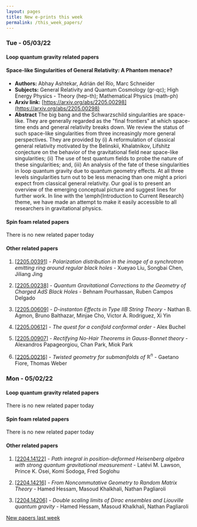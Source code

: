 ```yaml
---
layout: pages
title: New e-prints this week
permalink: /this_week_papers/
---
```




### Tue - 05/03/22

#### Loop quantum gravity related papers

#### **Space-like Singularities of General Relativity: A Phantom menace?**
 - **Authors:** Abhay Ashtekar, Adrián del Río, Marc Schneider
 - **Subjects:** General Relativity and Quantum Cosmology (gr-qc); High Energy Physics - Theory (hep-th); Mathematical Physics (math-ph)
 - **Arxiv link:** [https://arxiv.org/abs/2205.00298](https://arxiv.org/abs/2205.00298)
 - **Abstract**
 The big bang and the Schwarzschild singularities are space-like. They are generally regarded as the "final frontiers" at which space-time ends and general relativity breaks down. We review the status of such space-like singularities from three increasingly more general perspectives. They are provided by (i) A reformulation of classical general relativity motivated by the Belinskii, Khalatnikov, Lifshitz conjecture on the behavior of the gravitational field near space-like singularities; (ii) The use of test quantum fields to probe the nature of these singularities; and, (iii) An analysis of the fate of these singularities in loop quantum gravity due to quantum geometry effects. At all three levels singularities turn out to be less menacing than one might a priori expect from classical general relativity. Our goal is to present an overview of the emerging conceptual picture and suggest lines for further work. In line with the \emph{Introduction to Current Research} theme, we have made an attempt to make it easily accessible to all researchers in gravitational physics. 

#### Spin foam related papers

There is no new related paper today 



#### Other related papers

1. [[2205.00391]](https://arxiv.org/abs/2205.00391) - *Polarization distribution in the image of a synchrotron emitting ring  around regular black holes* - Xueyao Liu, Songbai Chen, Jiliang Jing

1. [[2205.00238]](https://arxiv.org/abs/2205.00238) - *Quantum Gravitational Corrections to the Geometry of Charged AdS Black  Holes* - Behnam Pourhassan, Ruben Campos Delgado

1. [[2205.00609]](https://arxiv.org/abs/2205.00609) - *D-instanton Effects in Type IIB String Theory* - Nathan B. Agmon, Bruno Balthazar, Minjae Cho, Victor A. Rodriguez, Xi Yin

1. [[2205.00612]](https://arxiv.org/abs/2205.00612) - *The quest for a conifold conformal order* - Alex Buchel

1. [[2205.00907]](https://arxiv.org/abs/2205.00907) - *Rectifying No-Hair Theorems in Gauss-Bonnet theory* - Alexandros Papageorgiou, Chan Park, Miok Park

1. [[2205.00216]](https://arxiv.org/abs/2205.00216) - *Twisted geometry for submanifolds of $\mathbb{R}^n$* - Gaetano Fiore, Thomas Weber



### Mon - 05/02/22

#### Loop quantum gravity related papers

There is no new related paper today 

#### Spin foam related papers

There is no new related paper today 



#### Other related papers

1. [[2204.14122]](https://arxiv.org/abs/2204.14122) - *Path integral in position-deformed Heisenberg algebra with strong  quantum gravitational measurement* - Latévi M. Lawson, Prince K. Osei, Komi Sodoga, Fred Soglohu

1. [[2204.14216]](https://arxiv.org/abs/2204.14216) - *From Noncommutative Geometry to Random Matrix Theory* - Hamed Hessam, Masoud Khalkhali, Nathan Pagliaroli

1. [[2204.14206]](https://arxiv.org/abs/2204.14206) - *Double scaling limits of Dirac ensembles and Liouville quantum gravity* - Hamed Hessam, Masoud Khalkhali, Nathan Pagliaroli






[New papers last week]({{site.url}}/archived/weekly/pre-prints/2022/05/02/archived_weekly_papers.html)